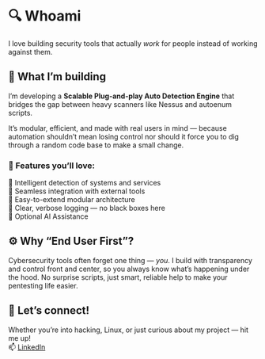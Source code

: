 # 🔍 Whoami

I love building security tools that actually *work* for people instead of working against them.

## 🚀 What I’m building

I’m developing a **Scalable Plug-and-play Auto Detection Engine** that bridges the gap between heavy scanners like Nessus and autoenum scripts. 

It’s modular, efficient, and made with real users in mind — because automation shouldn’t mean losing control nor should it force you to dig through a random code base to make a small change.

### 🔧 Features you’ll love:  
🧬 Intelligent detection of systems and services  
🔗 Seamless integration with external tools  
🧩 Easy-to-extend modular architecture  
📄 Clear, verbose logging — no black boxes here  
🤖 Optional AI Assistance

## ⚙️  Why “End User First”?

Cybersecurity tools often forget one thing — *you*. I build with transparency and control front and center, so you always know what’s happening under the hood. No surprise scripts, just smart, reliable help to make your pentesting life easier.

## 🤝 Let’s connect!

Whether you’re into hacking, Linux, or just curious about my project — hit me up!  
📫 [LinkedIn](https://www.linkedin.com/in/franciszek-malek/)

